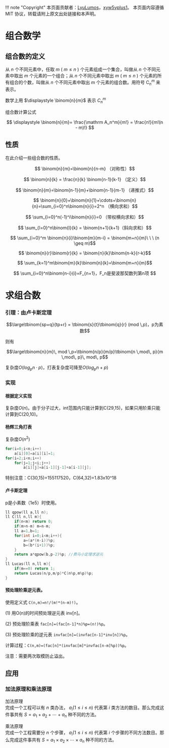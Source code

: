 !!! note "Copyright"
    本页面贡献者：[LyuLumos](https://github.com/LyuLumos)，[xyw5vplus1](http://codeforces.com/profile/xyw5vplus1)。
    本页面内容遵循 MIT 协议，转载请附上原文出处链接和本声明。

# 组合数学

## 组合数的定义
从 $n$ 个不同元素中，任取 $m$ ( $m\leq n$ ) 个元素组成一个集合，叫做从 $n$ 个不同元素中取出 $m$ 个元素的一个组合；从 $n$ 个不同元素中取出 $m$ ( $m\leq n$ ) 个元素的所有组合的个数，叫做从 $n$ 个不同元素中取出 $m$ 个元素的组合数。用符号 $\mathrm C_n^m$ 来表示。

数学上用 $\displaystyle \binom{n}{m}$ 表示 $C_n^m$

组合数计算公式

$$ \displaystyle \binom{n}{m}= \frac{\mathrm A_n^m}{m!} = \frac{n!}{m!(n - m)!} $$



## 性质
在此介绍一些组合数的性质。

$$ \binom{n}{m}=\binom{n}{n-m} （对称性）$$


$$ \binom{n}{k} = \frac{n}{k} \binom{n-1}{k-1} （定义）$$

$$ \binom{n}{m}=\binom{n-1}{m}+\binom{n-1}{m-1} （递推式）$$


$$ \binom{n}{0}+\binom{n}{1}+\cdots+\binom{n}{n}=\sum_{i=0}^n\binom{n}{i}=2^n （横向求和）$$


$$ \sum_{i=0}^n(-1)^i\binom{n}{i}=0 （带权横向求和）$$



$$ \sum_{l=0}^n\binom{l}{k} = \binom{n+1}{k+1}（斜向求和）$$

$$ \sum_{i=0}^m \binom{n}{i}\binom{m}{m-i} = \binom{m+n}{m}\ \ \ (n \geq m)$$

$$ \binom{n}{r}\binom{r}{k} = \binom{n}{k}\binom{n-k}{r-k}$$

$$ \sum_{k=1}^m\binom{m}{k}\binom{n}{k}=\binom{m+n}{m}$$

$$ \sum_{i=0}^n\binom{n-i}{i}=F_{n+1}，F_n是斐波那契数列第n项 $$



# 求组合数
### 引理：由卢卡斯定理

$$\large\tbinom{sp+q}{tp+r} = \tbinom{s}{t}\tbinom{q}{r} (mod \,p)，p为素数$$

则有

$$\large\tbinom{n}{m}\, mod \,p=\tbinom{n/p}{m/p}\tbinom{n \,mod\, p}{m \,mod\, p}\, mod\, p$$

复杂度$O(log_pn\cdot p)$，打表复杂度可降至$O(log_pn+p)$



### 实现
#### 根据定义实现  
   
复杂度$O(n)$。由于分子过大，int范围内只能计算到C(29,15)，如果只用阶乘只能计算到C(20,10)。



#### 杨辉三角打表  

复杂度$O(n^2)$
```cpp
for(i=0;i<n;i++)
    a[i][0]=a[i][i]=1;
for(i=2;i<n;i++)
    for(j=1;j<i;j++)
        a[i][j]=a[i-1][j-1]+a[i-1][j];
```
   特别注意：C(30,15)=155117520，C(64,32)=1.83x10^18



#### 卢卡斯定理

p是小素数（1e5）时使用。
```cpp
ll qpow(ll a,ll n);
ll C(ll n,ll m){
    if(n<m) return 0;
    if(m>n-m) m=n-m;
    ll a=1,b=1;
    for(int i=0;i<m;i++){
        a=(a*(n-i))%p;
        b=(b*(i+1))%p;
    }
    return a*qpow(b,p-2)%p; //费马小定理求逆元
}
ll Lucas(ll n,ll m){
    if(m==0) return 1;
    return Lucas(n/p,m/p)*C(n%p,m%p)%p;
}
```



#### 预处理阶乘逆元表。
使用定义式 `C(n,m)=n!/(m!*(n-m)!)`。 
 
(1) 用O(n)的时间预处理逆元表 inv[n]。 


(2) 预处理阶乘表  `fac[n]=(fac[n-1]*n)%p=(n!)%p`。  



(3) 预处理阶乘的逆元表 `invfac[n]=(invfac[n-1]*inv[n])%p`。

计算过程：`C(n,m)=(fac[n]*(invfac[m]*invfac[n-m]%p))%p`。  

注意：需要两次取模防止溢出。



## 应用
### 加法原理和乘法原理
加法原理  
完成一个工程可以有 $n$ 类办法， $a_i(1 \le i \le n)$ 代表第 $i$ 类方法的数目。那么完成这件事共有 $S=a_1+a_2+\cdots +a_n$ 种不同的方法。

乘法原理  
完成一个工程需要分 $n$ 个步骤， $a_i(1 \le i \le n)$ 代表第 $i$ 个步骤的不同方法数目。那么完成这件事共有 $S = a_1 \times a_2 \times \cdots \times a_n$ 种不同的方法。
